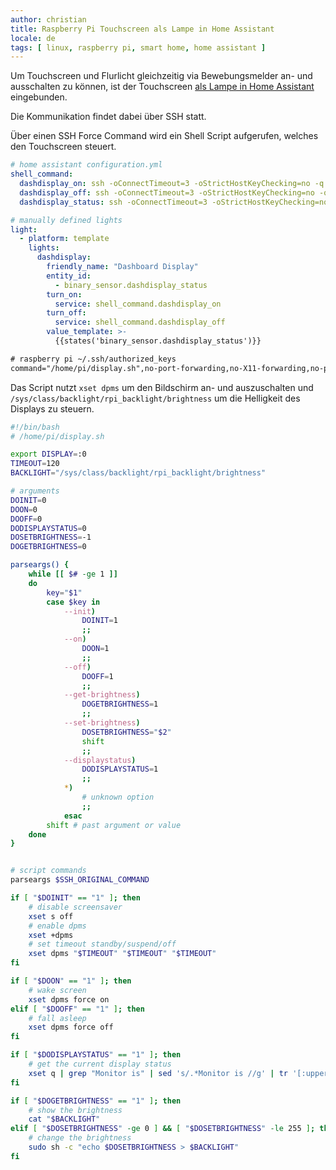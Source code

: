 ```yaml
---
author: christian
title: Raspberry Pi Touchscreen als Lampe in Home Assistant
locale: de
tags: [ linux, raspberry pi, smart home, home assistant ]
---
```


Um Touchscreen und Flurlicht gleichzeitig via Bewebungsmelder an- und ausschalten
zu können, ist der Touchscreen [als Lampe in Home Assistant][tpllight] eingebunden.

Die Kommunikation findet dabei über SSH statt.

Über einen SSH Force Command wird ein Shell Script aufgerufen, welches den
Touchscreen steuert.

[tpllight]: https://www.home-assistant.io/integrations/light.template/

```yml
# home assistant configuration.yml
shell_command:
  dashdisplay_on: ssh -oConnectTimeout=3 -oStrictHostKeyChecking=no -q -i /config/ssh/dashdisplay.key pi@192.168.42.42 -- --on
  dashdisplay_off: ssh -oConnectTimeout=3 -oStrictHostKeyChecking=no -q -i /config/ssh/dashdisplay.key pi@192.168.42.42 -- --off
  dashdisplay_status: ssh -oConnectTimeout=3 -oStrictHostKeyChecking=no -q -i /config/ssh/dashdisplay.key pi@192.168.42.42 -- --displaystatus

# manually defined lights
light:
  - platform: template
    lights:
      dashdisplay:
        friendly_name: "Dashboard Display"
        entity_id:
          - binary_sensor.dashdisplay_status
        turn_on:
          service: shell_command.dashdisplay_on
        turn_off:
          service: shell_command.dashdisplay_off
        value_template: >-
          {{states('binary_sensor.dashdisplay_status')}}
```

```txt
# raspberry pi ~/.ssh/authorized_keys
command="/home/pi/display.sh",no-port-forwarding,no-X11-forwarding,no-pty ssh-rsa AAAAB3[....]
```

Das Script nutzt `xset dpms` um den Bildschirm an- und auszuschalten und
`/sys/class/backlight/rpi_backlight/brightness` um die Helligkeit des Displays zu
steuern.

```sh
#!/bin/bash
# /home/pi/display.sh

export DISPLAY=:0
TIMEOUT=120
BACKLIGHT="/sys/class/backlight/rpi_backlight/brightness"

# arguments
DOINIT=0
DOON=0
DOOFF=0
DODISPLAYSTATUS=0
DOSETBRIGHTNESS=-1
DOGETBRIGHTNESS=0

parseargs() {
    while [[ $# -ge 1 ]]
    do
        key="$1"
        case $key in
            --init)
                DOINIT=1
                ;;
            --on)
                DOON=1
                ;;
            --off)
                DOOFF=1
                ;;
            --get-brightness)
                DOGETBRIGHTNESS=1
                ;;
            --set-brightness)
                DOSETBRIGHTNESS="$2"
                shift
                ;;
            --displaystatus)
                DODISPLAYSTATUS=1
                ;;
            *)
                # unknown option
                ;;
            esac
        shift # past argument or value
    done
}


# script commands
parseargs $SSH_ORIGINAL_COMMAND

if [ "$DOINIT" == "1" ]; then
    # disable screensaver
    xset s off
    # enable dpms
    xset +dpms
    # set timeout standby/suspend/off
    xset dpms "$TIMEOUT" "$TIMEOUT" "$TIMEOUT"
fi

if [ "$DOON" == "1" ]; then
    # wake screen
    xset dpms force on
elif [ "$DOOFF" == "1" ]; then
    # fall asleep
    xset dpms force off
fi

if [ "$DODISPLAYSTATUS" == "1" ]; then
    # get the current display status
    xset q | grep "Monitor is" | sed 's/.*Monitor is //g' | tr '[:upper:]' '[:lower:]'
fi

if [ "$DOGETBRIGHTNESS" == "1" ]; then
    # show the brightness
    cat "$BACKLIGHT"
elif [ "$DOSETBRIGHTNESS" -ge 0 ] && [ "$DOSETBRIGHTNESS" -le 255 ]; then
    # change the brightness
    sudo sh -c "echo $DOSETBRIGHTNESS > $BACKLIGHT"
fi
```
